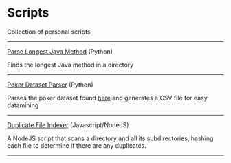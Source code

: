 # Scripts
Collection of personal scripts

***

[Parse Longest Java Method](https://github.com/devedge/Scripts/tree/master/Parse%20longest%20java%20method) (Python)

Finds the longest Java method in a directory
<br>

***

[Poker Dataset Parser](https://github.com/devedge/Scripts/tree/master/Poker%20Dataset%20Parser) (Python)

Parses the poker dataset found [here](https://web.archive.org/web/20110205042259/http://www.outflopped.com/questions/286/obfuscated-datamined-hand-histories) and generates a CSV file for easy datamining
<br>

***

[Duplicate File Indexer](https://github.com/devedge/Scripts/tree/master/Duplicate%20File%20Indexer) (Javascript/NodeJS)

A NodeJS script that scans a directory and all its subdirectories, hashing each file to determine if there are any duplicates.
<br>

***
